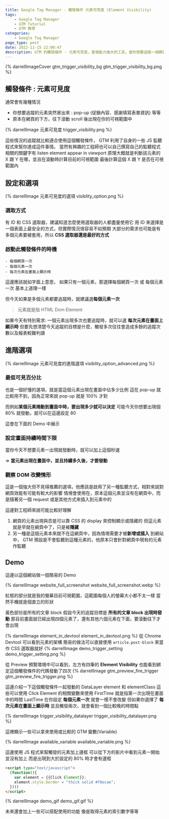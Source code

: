 ```yaml
---
title: Google Tag Manager - 觸發條件 元素可見度 (Element Visibility)
tags:
	- Google Tag Manager
	- GTM Tutorial
	- GTM 教學
categories:
	- Google Tag Manager
page_type: post
date: 2022-11-15 22:00:47
description: GTM 的觸發條件 - 元素可見度，是個能力強大的工具，當你想要追蹤一個網頁元素的出現，或是一個元素滾動到可視範圍中，都可以使用這個觸發條件來達成
---
```


{% darrellImageCover gtm_trigger_visibility_bg gtm_trigger_visibility_bg.png %}

## 觸發條件 : 元素可見度

通常會有幾種情況
- 你想要追蹤的元素突然冒出來 : pop-up (促銷內容、感謝填寫表單資訊) 等等
- 原本在網頁的下方，往下滾動 scroll 後出現在你的可視範圍中

{% darrellImage 元素可見度 trigger_visibility.png %}

這些情況的追蹤就比較適合使用這個觸發條件，
GTM 利用了自身的一些 JS 監聽程式來幫你達成這件事情。
當然有興趣的工程師也可以自己撰寫自己的監聽程式
相關的關鍵字有
listen element appear in viewport
原理大概就是判斷該元素的 X 跟 Y 在哪，並且在滾動時計算目前的可視範圍
最後計算這個 X 跟 Y 是否在可視範圍內

## 設定和選項

{% darrellImage 元素可見度的選項 visiblity_option.png %}

### 選取方式

有 ID 和 CSS 選取器，建議知道怎麼使用選取器的人都盡量使用它
用 ID 來選擇是一個表面上最安全的方式，但實際情況很容易不如預期
大部分的需求也可能是有多個元素要被套用，所以 **CSS 選取器還是最好的方式**

### 啟動此觸發條件的時機
	- 每個網頁一次
	- 每個元素一次
	- 每次元素在畫面上顯示時

這邊應該就如字面上意思，
如果只有一個元素，那選擇每個網頁一次 或 每個元素一次 基本上道理一樣

但今天如果是多個元素都要追蹤時，就建議選**每個元素一次**
> 元素就是指 HTML Dom Element 

如果今天有特別需求: 一個元素出現多次也要追蹤時，就可以選 **每次元素在畫面上顯示時**
但要先想清楚今天追蹤的目標是什麼，觸發多次往往會造成多餘的追蹤次數以及報表較難判讀

## 進階選項

{% darrellImage 元素可見度的進階選項 visiblity_option_advanced.png %}

### 最低可見百分比

也是一個好懂的選項，就是當這個元素出現在畫面中佔多少比例
這在 pop-up 就比較用不到，因為正常來說 pop-up 就是 100% 才對

而例如**某個元素捲動到畫面中時，要出現多少就可以決定**
可能今天你想要出現個 80% 就發動，就可以在這邊設定 80

這會在下面的 Demo 中展示

### 設定畫面持續時間下限

當你今天不想要元素一出現就發動時，就可以加上這個秒速

=> **當元素出現在畫面中，並且持續多久後，才要發動**

### 觀察 DOM 改變情形

這是一個強大但不見得推薦的選項，他應該是啟用了另一種監聽方式，相對來說對網頁效能有可能有較大的影響
情境會使用在，原本這個元素並沒有在網頁中，而是隨著另一個 request 或是其他方式來插入到元素中的

這邊對工程師來說可能比較好理解
1. 網頁的元素出現與否是可以靠 CSS 的 display 來控制顯示或隱藏的
但這元素就是早就在網頁中了，只是被**隱藏**
2. 另一種是這個元素本來就不在這網頁中，因為情境需要才被**新增或插入** 到網站中，
GTM 預設是不會監聽到這種元素的，他原本只會針對網頁中現有的元素作監聽

## Demo

這邊以這個網站做一個簡易的 Demo

{% darrellImage website_full_screenshot website_full_screenshot.webp %}

紅框的部分就是我的螢幕目前可視範圍，這範圍每個人的螢幕大小都不太一樣
當然手機就是個直立的形狀

黃色部份是所有的文章 block
假設今天的追蹤目標是
**所有的文章 block 出現時發動**
那目前畫面就已經出現四個元素了，還有其他六個元素在下面，要滾動往下才會出現

{% darrellImage element_in_devtool element_in_devtool.png %}
從 Chrome Devtool 可以看到元素的架構
簡易的做法可以直接使用
` article.post-block ` 來當作 CSS 選取器就好
{% darrellImage demo_trigger_setting demo_trigger_setting.png %}

從 Preview 預覽環境中可以看到，左方有四筆的 **Element Visibility**
也能看到綁定這個觸發條件的代碼發動了四次
{% darrellImage gtm_preview_fire_trigger gtm_preview_fire_trigger.png %}

這邊介紹一下這個觸發條件一起發動的 DataLayer
element 和 elementClass 這些可以使用 Click Element 的相關變數來使用
FirstTime 就是指第一次出現在畫面中的時間
LastTime 在你設定 **每個元素一次** 就會一樣不會改變
但如果你選擇了 **每次元素在畫面上顯示時** 並且觸發兩次，就會看到一個比較晚的時間點

{% darrellImage trigger_visibility_datalayer trigger_visibility_datalayer.png %}

這裡顯示一些可以拿來使用或比較的 GTM 變數(Variable)

{% darrellImage available_variable available_variable.png %}

這邊使用 JS 程式來幫觸發的元素加上邊框
可以從下方的影片中看到元素一開始並沒有加上
而是出現到大於設定的 80% 時才會有邊框

```html
<script type="text/javascript">
  (function(){
    var element = {{Click Element}};
    element.style.border = "thick solid #f8ecae";
  })()
</script>
```

{% darrellImage demo_gif demo_gif.gif %}

未來還會加上一些可以搭配使用的功能
像是取得元素的索引數字等等
